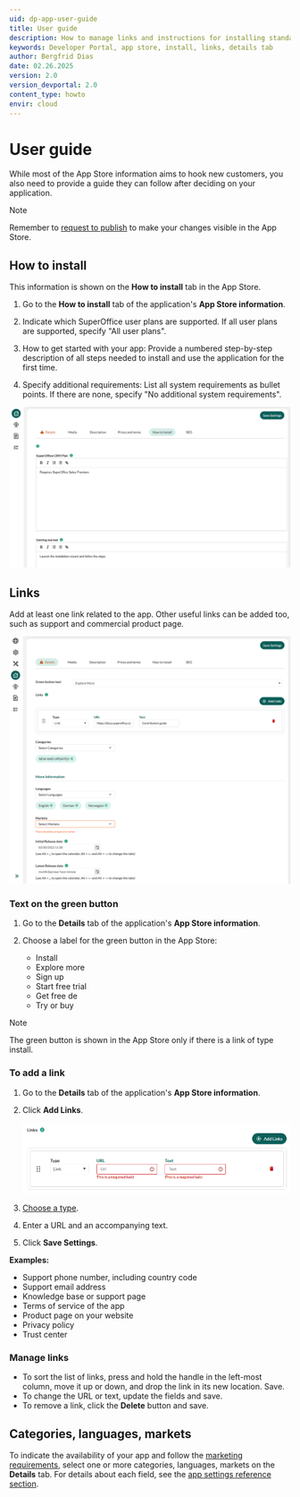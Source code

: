 ```yaml
---
uid: dp-app-user-guide
title: User guide
description: How to manage links and instructions for installing standard apps in the SuperOffice Developer Portal.
keywords: Developer Portal, app store, install, links, details tab
author: Bergfrid Dias
date: 02.26.2025
version: 2.0
version_devportal: 2.0
content_type: howto
envir: cloud
---
```


# User guide

While most of the App Store information aims to hook new customers, you also need to provide a guide they can follow after deciding on your application.

> [!NOTE]
> Remember to [request to publish][1] to make your changes visible in the App Store.

## How to install

This information is shown on the **How to install** tab in the App Store.

1. Go to the **How to install** tab of the application's **App Store information**.

2. Indicate which SuperOffice user plans are supported. If all user plans are supported, specify "All user plans".

3. How to get started with your app: Provide a numbered step-by-step description of all steps needed to install and use the application for the first time.

4. Specify additional requirements: List all system requirements as bullet points. If there are none, specify "No additional system requirements".

![The how-to-install tab of App Store information -screenshot][img2]

## Links

Add at least one link related to the app. Other useful links can be added too, such as support and commercial product page.

![App Store information, Details tab -screenshot][img1]

### Text on the green button

1. Go to the **Details** tab of the application's **App Store information**.

1. Choose a label for the green button in the App Store:
    * Install
    * Explore more
    * Sign up
    * Start free trial
    * Get free de
    * Try or buy

> [!NOTE]
> The green button is shown in the App Store only if there is a link of type install.

### To add a link

1. Go to the **Details** tab of the application's **App Store information**.
2. Click **Add Links**.

    ![Add at least one link -screenshot][img3]

3. [Choose a type][2].
4. Enter a URL and an accompanying text.
5. Click **Save Settings**.

**Examples:**

* Support phone number, including country code
* Support email address
* Knowledge base or support page
* Terms of service of the app
* Product page on your website
* Privacy policy
* Trust center

### Manage links

* To sort the list of links, press and hold the handle in the left-most column, move it up or down, and drop the link in its new location. Save.
* To change the URL or text, update the fields and save.
* To remove a link, click the **Delete** button and save.

## Categories, languages, markets

To indicate the availability of your app and follow the [marketing requirements][3], select one or more categories, languages, markets on the **Details** tab. For details about each field, see the [app settings reference section][4].

<!-- Referenced links -->
[1]: update-app-page.md#request-to-publish
[2]: app-settings.md#links
[3]: ../requirements/marketing.md#application-description
[4]: app-settings.md

<!-- Referenced images -->
[img1]: media/details.png
[img2]: media/how-to-install.png
[img3]: media/add-first-link.png
